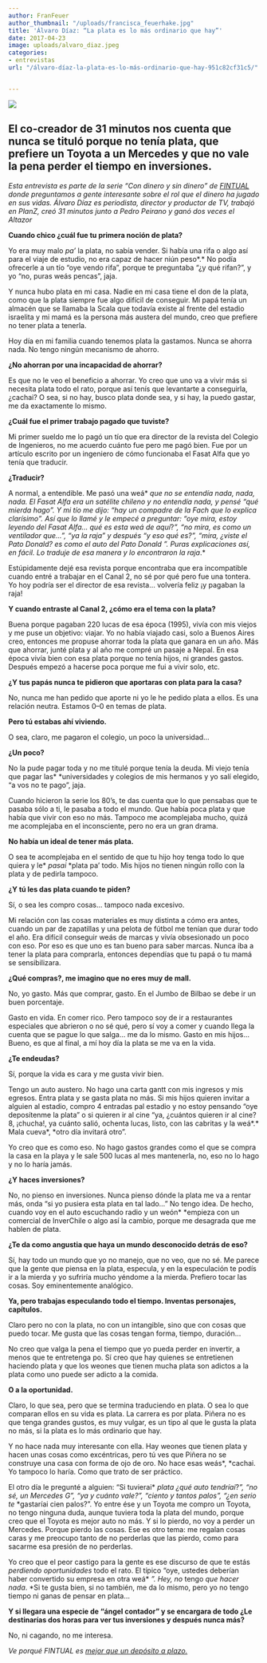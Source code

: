 ```yaml
---
author: FranFeuer
author_thumbnail: "/uploads/francisca_feuerhake.jpg"
title: 'Álvaro Díaz: “La plata es lo más ordinario que hay”'
date: 2017-04-23
image: uploads/alvaro_diaz.jpeg
categories:
- entrevistas
url: "/álvaro-díaz-la-plata-es-lo-más-ordinario-que-hay-951c82cf31c5/"


---
```


![](/uploads/alvaro_diaz.jpeg)

## El co-creador de 31 minutos nos cuenta que nunca se tituló porque no tenía plata, que prefiere un Toyota a un Mercedes y que no vale la pena perder el tiempo en inversiones.

*Esta entrevista es parte de la serie “Con dinero y sin dinero” de [FINTUAL](https://fintual.cl) donde preguntamos a gente interesante sobre el rol que el dinero ha jugado en sus vidas. Álvaro Díaz es periodista, director y productor de TV, trabajó en PlanZ, creó 31 minutos junto a Pedro Peirano y ganó dos veces el Altazor*

**Cuando chico ¿cuál fue tu primera noción de plata?**

Yo era muy malo *pa’* la plata, no sabía vender. Si había una rifa o algo así para el viaje de estudio, no era capaz de hacer niún peso*.* No podía ofrecerle a un tío “oye vendo rifa”, porque te preguntaba “¿y qué rifan?”, y yo “no, puras weás pencas”, jaja.

Y nunca hubo plata en mi casa. Nadie en mi casa tiene el don de la plata, como que la plata siempre fue algo difícil de conseguir. Mi papá tenía un almacén que se llamaba la Scala que todavía existe al frente del estadio israelita y mi mamá es la persona más austera del mundo, creo que prefiere no tener plata a tenerla.

Hoy día en mi familia cuando tenemos plata la gastamos. Nunca se ahorra nada. No tengo ningún mecanismo de ahorro.

**¿No ahorran por una incapacidad de ahorrar?**

Es que no le veo el beneficio a ahorrar. Yo creo que uno va a vivir más si necesita plata todo el rato, porque así tenís que levantarte a conseguirla, ¿cachai? O sea, si no hay, busco plata donde sea, y si hay, la puedo gastar, me da exactamente lo mismo.

**¿Cuál fue el primer trabajo pagado que tuviste?**

Mi primer sueldo me lo pagó un tío que era director de la revista del Colegio de Ingenieros, no me acuerdo cuánto fue pero me pagó bien. Fue por un artículo escrito por un ingeniero de cómo funcionaba el Fasat Alfa que yo tenía que traducir.

**¿Traducir?**

A normal, a entendible. Me pasó una weá* *que no se entendía nada, nada, nada. El Fasat Alfa era un satélite chileno y no entendía nada, y pensé “qué mierda hago”. Y mi tío me dijo: “hay un compadre de la Fach que lo explica clarísimo”. Así que lo llamé y le empecé a preguntar: “oye mira, estoy leyendo del Fasat Alfa… qué es esta* *weá* *de aquí*?*”, “no mira, es como un ventilador que…”, “ya la raja” y después “y eso qué es?”, “mira, ¿viste el Pato Donald? es como el auto del Pato Donald ”. Puras explicaciones así, en fácil. Lo traduje de esa manera y lo encontraron la raja*.*

Estúpidamente dejé esa revista porque encontraba que era incompatible cuando entré a trabajar en el Canal 2, no sé por qué pero fue una tontera. Yo hoy podría ser el director de esa revista… volvería feliz ¡y pagaban la raja!

**Y cuando entraste al Canal 2, ¿cómo era el tema con la plata?**

Buena porque pagaban 220 lucas de esa época (1995), vivía con mis viejos y me puse un objetivo: viajar. Yo no había viajado casi, solo a Buenos Aires creo, entonces me propuse ahorrar toda la plata que ganara en un año. Más que ahorrar, junté plata y al año me compré un pasaje a Nepal. En esa época vivía bien con esa plata porque no tenía hijos, ni grandes gastos. Después empezó a hacerse poca porque me fui a vivir solo, etc.

**¿Y tus papás nunca te pidieron que aportaras con plata para la casa?**

No, nunca me han pedido que aporte ni yo le he pedido plata a ellos. Es una relación neutra. Estamos 0–0 en temas de plata.

**Pero tú estabas ahí viviendo.**

O sea, claro, me pagaron el colegio, un poco la universidad…

**¿Un poco?**

No la pude pagar toda y no me titulé porque tenía la deuda. Mi viejo tenía que pagar las* *universidades y colegios de mis hermanos y yo salí elegido, “a vos no te pago”, jaja.

Cuando hicieron la serie los 80’s, te das cuenta que lo que pensabas que te pasaba sólo a ti, le pasaba a todo el mundo. Que había poca plata y que había que vivir con eso no más. Tampoco me acomplejaba mucho, quizá me acomplejaba en el inconsciente, pero no era un gran drama.

**No había un ideal de tener más plata.**

O sea te acomplejaba en el sentido de que tu hijo hoy tenga todo lo que quiera y le* *pasai* *plata pa’ todo. Mis hijos no tienen ningún rollo con la plata y de pedirla tampoco.

**¿Y tú les das plata cuando te piden?**

Sí, o sea les compro cosas… tampoco nada excesivo.

Mi relación con las cosas materiales es muy distinta a cómo era antes, cuando un par de zapatillas y una pelota de fútbol me tenían que durar todo el año. Era difícil conseguir weás de marcas y vivía obsesionado un poco con eso. Por eso es que uno es tan bueno para saber marcas. Nunca iba a tener la plata para comprarla, entonces dependías que tu papá o tu mamá se sensibilizara.

**¿Qué compras?, me imagino que no eres muy de mall.**

No, yo gasto. Más que comprar, gasto. En el Jumbo de Bilbao se debe ir un buen porcentaje.

Gasto en vida. En comer rico. Pero tampoco soy de ir a restaurantes especiales que abrieron o no sé qué, pero sí voy a comer y cuando llega la cuenta que se pague lo que salga… me da lo mismo. Gasto en mis hijos… Bueno, es que al final, a mí hoy día la plata se me va en la vida.

**¿Te endeudas?**

Sí, porque la vida es cara y me gusta vivir bien.

Tengo un auto austero. No hago una carta gantt con mis ingresos y mis egresos. Entra plata y se gasta plata no más. Si mis hijos quieren invitar a alguien al estadio, compro 4 entradas pal estadio y no estoy pensando “oye deposítenme la plata” o si quieren ir al cine “ya, ¿cuántos quieren ir al cine? 8, ¡chucha!, ya cuánto salió, ochenta lucas, listo, con las cabritas y la weá*.* Mala cueva*, *otro día invitará otro”.

Yo creo que es como eso. No hago gastos grandes como el que se compra la casa en la playa y le sale 500 lucas al mes mantenerla, no, eso no lo hago y no lo haría jamás.

**¿Y haces inversiones?**

No, no pienso en inversiones. Nunca pienso dónde la plata me va a rentar más, onda “si yo pusiera esta plata en tal lado…” No tengo idea. De hecho, cuando voy en el auto escuchando radio y un weón* *empieza con un comercial de InverChile o algo así la cambio, porque me desagrada que me hablen de plata.

**¿Te da como angustia que haya un mundo desconocido detrás de eso?**

Sí, hay todo un mundo que yo no manejo, que no veo, que no sé. Me parece que la gente que piensa en la plata, especula, y en la especulación te podís ir a la mierda y yo sufriría mucho yéndome a la mierda. Prefiero tocar las cosas. Soy eminentemente analógico.

**Ya, pero trabajas especulando todo el tiempo. Inventas personajes, capítulos.**

Claro pero no con la plata, no con un intangible, sino que con cosas que puedo tocar. Me gusta que las cosas tengan forma, tiempo, duración…

No creo que valga la pena el tiempo que yo pueda perder en invertir, a menos que te entretenga po. Sí creo que hay quienes se entretienen haciendo plata y que los weones que tienen mucha plata son adictos a la plata como uno puede ser adicto a la comida.

**O a la oportunidad.**

Claro, lo que sea, pero que se termina traduciendo en plata. O sea lo que comparan ellos en su vida es plata. La carrera es por plata. Piñera no es que tenga grandes gustos, es muy vulgar, es un tipo al que le gusta la plata no más, si la plata es lo más ordinario que hay.

Y no hace nada muy interesante con ella. Hay weones que tienen plata y hacen unas cosas como excéntricas, pero tú ves que Piñera no se construye una casa con forma de ojo de oro. No hace esas weás*, *cachai. Yo tampoco lo haría. Como que trato de ser práctico.

El otro día le pregunté a alguien: “Si tuvierai* *plata ¿qué auto tendríai*?*”, “no sé, un Mercedes G”, “ya y cuánto vale?”, “ciento y tantos palos”, “¿en serio te* *gastaríai cien palos?”. Yo entre ése y un Toyota me compro un Toyota, no tengo ninguna duda, aunque tuviera toda la plata del mundo, porque creo que el Toyota es mejor auto no más. Y si lo pierdo, no voy a perder un Mercedes. Porque pierdo las cosas. Ese es otro tema: me regalan cosas caras y me preocupo tanto de no perderlas que las pierdo, como para sacarme esa presión de no perderlas.

Yo creo que el peor castigo para la gente es ese discurso de que te estás *perdiendo oportunidades* todo el rato. El típico “oye, ustedes deberían haber convertido su empresa en otra weá* *”. Hey, no* tengo *que hacer nada*. *Si te gusta bien, si no también, me da lo mismo, pero yo no tengo tiempo ni ganas de pensar en plata…

**Y si llegara una especie de “ángel contador” y se encargara de todo ¿Le destinarías dos horas para ver tus inversiones y después nunca más?**

No, ni cagando, no me interesa.

*Ve porqué FINTUAL es [mejor que un depósito a plazo.](https://blog.fintual.cl/el-dep%C3%B3sito-a-plazo-es-un-negocio-seguro-y-malo-es-mejor-fintual-e40c6203ce2)*
